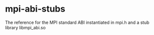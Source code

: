 # mpi-abi-stubs

The reference for the MPI standard ABI instantiated in mpi.h and a stub library libmpi_abi.so
